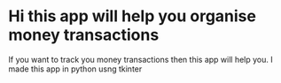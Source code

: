 # Hi this app will help you organise money transactions

If you want to track you money transactions then this app will help you.
I made this app in python usng tkinter
